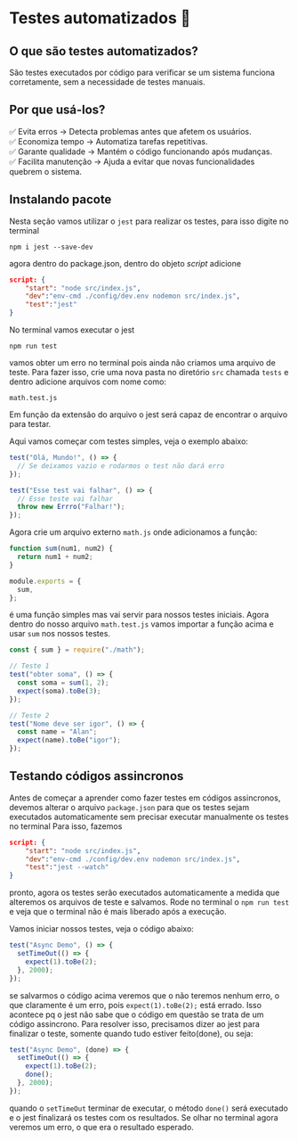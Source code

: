 # Testes automatizados 🧪

## O que são testes automatizados?

São testes executados por código para verificar se um sistema funciona corretamente, sem a necessidade de testes manuais.

## Por que usá-los?

✅ Evita erros → Detecta problemas antes que afetem os usuários.  
✅ Economiza tempo → Automatiza tarefas repetitivas.  
✅ Garante qualidade → Mantém o código funcionando após mudanças.  
✅ Facilita manutenção → Ajuda a evitar que novas funcionalidades quebrem o sistema.

## Instalando pacote

Nesta seção vamos utilizar o `jest` para realizar os testes, para isso digite no terminal

    npm i jest --save-dev

agora dentro do package.json, dentro do objeto _script_ adicione

```json
script: {
    "start": "node src/index.js",
    "dev":"env-cmd ./config/dev.env nodemon src/index.js",
    "test":"jest"
}
```

No terminal vamos executar o jest

    npm run test

vamos obter um erro no terminal pois ainda não criamos uma arquivo de teste. Para fazer isso, crie uma nova pasta no diretório `src` chamada `tests` e dentro adicione arquivos com nome como:

    math.test.js

Em função da extensão do arquivo o jest será capaz de encontrar o arquivo para testar.

Aqui vamos começar com testes simples, veja o exemplo abaixo:

```javascript
test("Olá, Mundo!", () => {
  // Se deixamos vazio e rodarmos o test não dará erro
});

test("Esse test vai falhar", () => {
  // Esse teste vai falhar
  throw new Errro("Falhar!");
});
```

Agora crie um arquivo externo `math.js` onde adicionamos a função:

```javascript
function sum(num1, num2) {
  return num1 + num2;
}

module.exports = {
  sum,
};
```

é uma função simples mas vai servir para nossos testes iniciais. Agora dentro do nosso arquivo `math.test.js` vamos importar a função acima e usar `sum` nos nossos testes.

```javascript
const { sum } = require("./math");

// Teste 1
test("obter soma", () => {
  const soma = sum(1, 2);
  expect(soma).toBe(3);
});

// Teste 2
test("Nome deve ser igor", () => {
  const name = "Alan";
  expect(name).toBe("igor");
});
```

## Testando códigos assincronos

Antes de começar a aprender como fazer testes em códigos assincronos, devemos alterar o arquivo `package.json` para que os testes sejam executados automaticamente sem precisar executar manualmente os testes no terminal Para isso, fazemos

```json
script: {
    "start": "node src/index.js",
    "dev":"env-cmd ./config/dev.env nodemon src/index.js",
    "test":"jest --watch"
}
```

pronto, agora os testes serão executados automaticamente a medida que alteremos os arquivos de teste e salvamos. Rode no terminal o `npm run test` e veja que o terminal não é mais liberado após a execução.

Vamos iniciar nossos testes, veja o código abaixo:

```javascript
test("Async Demo", () => {
  setTimeOut(() => {
    expect(1).toBe(2);
  }, 2000);
});
```

se salvarmos o código acima veremos que o não teremos nenhum erro, o que claramente é um erro, pois `expect(1).toBe(2);` está errado. Isso acontece pq o jest não sabe que o código em questão se trata de um código assincrono. Para resolver isso, precisamos dizer ao jest para finalizar o teste, somente quando tudo estiver feito(done), ou seja:

```javascript
test("Async Demo", (done) => {
  setTimeOut(() => {
    expect(1).toBe(2);
    done();
  }, 2000);
});
```

quando o `setTimeOut` terminar de executar, o método `done()` será executado e o jest finalizará os testes com os resultados. Se olhar no terminal agora veremos um erro, o que era o resultado esperado.
